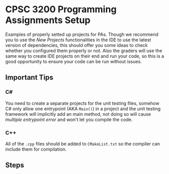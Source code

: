 # CPSC 3200 Programming Assignments Setup

Examples of properly setted up projects for PAs. Though we recommend you to use the *New Projects* functionalities in the IDE to use the latest version of dependencies, this should offer you some ideas to check whether you configured them properly or not.
Also the graders will use the same way to create IDE projects on their end and run your code, so this is a good opportunity to ensure your code can be run without issues.

## Important Tips

### C#
You need to create a separate projects for the unit testing files, somehow C# only allow one entrypoint (AKA `Main()`) in a project and the unit testing framework will implicitly add an main method, not doing so will cause *multiple entrypoint error* and won't let you compile the code.

### C++
All of the `.cpp` files should be added to `CMakeList.txt` so the compiler can include them for compilation.

## Steps